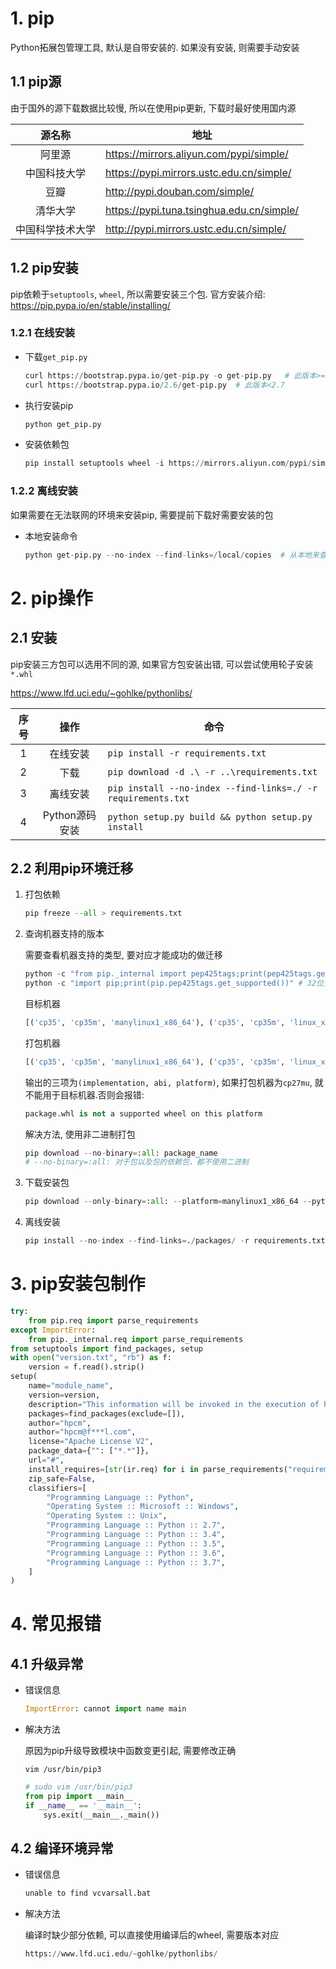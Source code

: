 # 1. pip

Python拓展包管理工具, 默认是自带安装的. 如果没有安装, 则需要手动安装

## 1.1 pip源

由于国外的源下载数据比较慢, 所以在使用pip更新, 下载时最好使用国内源

|      源名称      | 地址                                      |
| :--------------: | ----------------------------------------- |
|      阿里源      | https://mirrors.aliyun.com/pypi/simple/   |
|   中国科技大学   | https://pypi.mirrors.ustc.edu.cn/simple/  |
|       豆瓣       | http://pypi.douban.com/simple/            |
|     清华大学     | https://pypi.tuna.tsinghua.edu.cn/simple/ |
| 中国科学技术大学 | http://pypi.mirrors.ustc.edu.cn/simple/   |

## 1.2 pip安装

pip依赖于`setuptools`, `wheel`, 所以需要安装三个包. 官方安装介绍: https://pip.pypa.io/en/stable/installing/

### 1.2.1 在线安装

* 下载`get_pip.py`

  ```python
  curl https://bootstrap.pypa.io/get-pip.py -o get-pip.py   # 此版本>=2.7
  curl https://bootstrap.pypa.io/2.6/get-pip.py  # 此版本<2.7
  ```

  

* 执行安装pip

  ```python
  python get_pip.py
  ```

* 安装依赖包

  ``````python
  pip install setuptools wheel -i https://mirrors.aliyun.com/pypi/simple/
  ``````

  

### 1.2.2 离线安装

如果需要在无法联网的环境来安装pip, 需要提前下载好需要安装的包

* 本地安装命令

  ```python
  python get-pip.py --no-index --find-links=/local/copies  # 从本地来查找需要安装的包
  ```

# 2. pip操作

## 2.1 安装

pip安装三方包可以选用不同的源, 如果官方包安装出错, 可以尝试使用轮子安装`*.whl`

https://www.lfd.uci.edu/~gohlke/pythonlibs/

| 序号 |      操作      | 命令                                                         |
| :--: | :------------: | ------------------------------------------------------------ |
|  1   |    在线安装    | `pip install -r requirements.txt`                            |
|  2   |      下载      | `pip download -d .\ -r ..\requirements.txt`                  |
|  3   |    离线安装    | `pip install --no-index --find-links=./ -r requirements.txt` |
|  4   | Python源码安装 | `python setup.py build && python setup.py install`           |



## 2.2 利用pip环境迁移

1. 打包依赖

   ```python
   pip freeze --all > requirements.txt
   ```

   

2. 查询机器支持的版本

   需要查看机器支持的类型, 要对应才能成功的做迁移

   ```python
   python -c "from pip._internal import pep425tags;print(pep425tags.get_supported())" # 64位查看可迁移的版本
   python -c "import pip;print(pip.pep425tags.get_supported())" # 32位查看可以迁移版本
   ```

   目标机器

   ```python
   [('cp35', 'cp35m', 'manylinux1_x86_64'), ('cp35', 'cp35m', 'linux_x86_64')....
   ```

   打包机器

   ```python
   [('cp35', 'cp35m', 'manylinux1_x86_64'), ('cp35', 'cp35m', 'linux_x86_64')....
   ```

   输出的三项为`(implementation, abi, platform)`, 如果打包机器为`cp27mu`, 就不能用于目标机器.否则会报错:

   ```python
   package.whl is not a supported wheel on this platform
   ```

   解决方法, 使用非二进制打包

   ```python
   pip download --no-binary=:all: package_name
   # --no-binary=:all: 对于包以及包的依赖包，都不使用二进制
   ```

   

3. 下载安装包

   ```python
   pip download --only-binary=:all: --platform=manylinux1_x86_64 --python-version 35 --implementation cp --abi cp35m -r requirements.txt -d ./packages/
   ```

   

4. 离线安装

   ```python
   pip install --no-index --find-links=./packages/ -r requirements.txt
   ```

   

# 3. pip安装包制作

```python
try:
    from pip.req import parse_requirements
except ImportError:
    from pip._internal.req import parse_requirements
from setuptools import find_packages, setup
with open("version.txt", "rb") as f:
    version = f.read().strip()
setup(
    name="module_name",
    version=version,
    description="This information will be invoked in the execution of help",
    packages=find_packages(exclude=[]),
    author="hpcm",
    author="hpcm@f***l.com",
    license="Apache License V2",
    package_data={"": ["*.*"]},
    url="#",
    install_requires=[str(ir.req) for i in parse_requirements("requirements.txt", session=False)],
    zip_safe=False,
    classifiers=[
        "Programming Language :: Python",
        "Operating System :: Microsoft :: Windows",
        "Operating System :: Unix",
        "Programming Language :: Python :: 2.7",
        "Programming Language :: Python :: 3.4",
        "Programming Language :: Python :: 3.5",
        "Programming Language :: Python :: 3.6",
        "Programming Language :: Python :: 3.7",
    ]
)
```



# 4. 常见报错

## 4.1 升级异常

* 错误信息

  ```python
  ImportError: cannot import name main
  ```

* 解决方法

  原因为pip升级导致模块中函数变更引起, 需要修改正确

  `vim /usr/bin/pip3`

  ```python
  # sudo vim /usr/bin/pip3
  from pip import __main__
  if __name__ == '__main__':
      sys.exit(__main__._main())
  ```



## 4.2 编译环境异常

* 错误信息

  ```python
  unable to find vcvarsall.bat
  ```

  

* 解决方法

  编译时缺少部分依赖, 可以直接使用编译后的wheel, 需要版本对应

  ```python
  https://www.lfd.uci.edu/~gohlke/pythonlibs/
  ```

  




